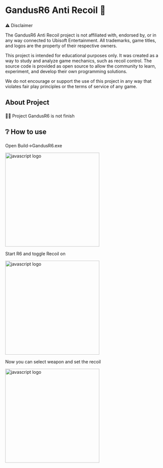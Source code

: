 <h1 align="left">GandusR6 Anti Recoil 🔫</h1>

###

<p align="left">⚠ Disclaimer 

The GandusR6 Anti Recoil project is not affiliated with, endorsed by, or in any way connected to Ubisoft Entertainment. All trademarks, game titles, and logos are the property of their respective owners.

This project is intended for educational purposes only. It was created as a way to study and analyze game mechanics, such as recoil control. The source code is provided as open source to allow the community to learn, experiment, and develop their own programming solutions.

We do not encourage or support the use of this project in any way that violates fair play principles or the terms of service of any game.</p>

###

<h2 align="left">About Project</h2>

###

<p align="left">🐱‍💻 Project GandusR6 is not finish </p>

###

<h2 alight="left">❔ How to use</h2>

###
<div align="left">
<p> Open Build->GandusR6.exe</p>
  <img src="https://github.com/user-attachments/assets/52ff1fed-db82-4c64-9b20-d0528bb50a79" height="300" alt="javascript logo"  />
<p> Start R6 and toggle Recoil on</p>
  <img src="https://github.com/user-attachments/assets/18cf8600-1000-46ec-afba-498b47e684f0" height="300" alt="javascript logo"  />
<p> Now you can select weapon and set the recoil</p>
<img src="https://github.com/user-attachments/assets/c4eab9d1-e82a-4eb5-b6c6-5d3b49322c2e" height="300" alt="javascript logo"  />




</div>

###
